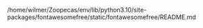 /home/wilmer/Zoopecas/env/lib/python3.10/site-packages/fontawesomefree/static/fontawesomefree/README.md
